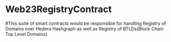 # Web23RegistryContract

#This suite of smart contracts would be responsible for handling Registry of Domains over Hedera Hashgraph as well as Registry of BTLDs(Block Chain Top Level Domains).
